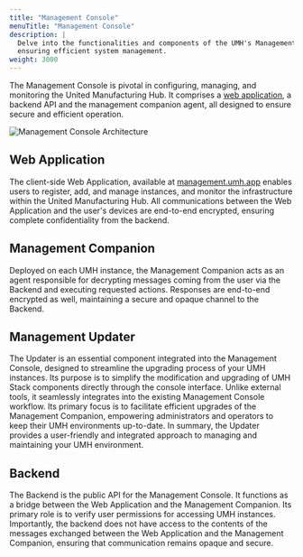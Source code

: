 ```yaml
---
title: "Management Console"
menuTitle: "Management Console"
description: |
  Delve into the functionalities and components of the UMH's Management Console,
  ensuring efficient system management.
weight: 3000
---
```


The Management Console is pivotal in configuring, managing, and monitoring the
United Manufacturing Hub. It comprises a [web application](https://management.umh.app/),
a backend API and the management companion agent, all designed to ensure secure and
efficient operation.

![Management Console Architecture](/images/architecture/container-management-console.png)

## Web Application

The client-side Web Application, available at [management.umh.app](https://management.umh.app/)
enables users to register, add, and manage instances, and monitor the
infrastructure within the United Manufacturing Hub. All communications between
the Web Application and the user's devices are end-to-end encrypted, ensuring
complete confidentiality from the backend.

## Management Companion

Deployed on each UMH instance, the Management Companion acts as an agent responsible
for decrypting messages coming from the user via the Backend and executing
requested actions. Responses are end-to-end encrypted as well, maintaining a
secure and opaque channel to the Backend.

## Management Updater

The Updater is an essential component integrated into the Management Console, designed to streamline the upgrading
process of your UMH instances. Its purpose is to simplify the modification and upgrading of UMH Stack components
directly through the console interface. Unlike external tools, it seamlessly integrates into the existing Management
Console workflow. Its primary focus is to facilitate efficient upgrades of the Management Companion,
empowering administrators and operators to keep their UMH environments up-to-date. In summary, the Updater provides
a user-friendly and integrated approach to managing and maintaining your UMH environment.

## Backend

The Backend is the public API for the Management Console. It functions as a bridge
between the Web Application and the Management Companion. Its primary role is to
verify user permissions for accessing UMH instances. Importantly, the backend
does not have access to the contents of the messages exchanged between the Web
Application and the Management Companion, ensuring that communication remains
opaque and secure.
